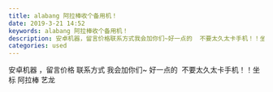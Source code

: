 ```yaml
---
title: alabang 阿拉棒收个备用机！
date: 2019-3-21 14:52
keywords: alabang 阿拉棒收个备用机！
description: 安卓机器，留言价格联系方式我会加你们~好一点的  不要太久太卡手机！！坐标阿拉棒艺龙
categories: used
---
```

<td class="t_f" id="postmessage_3274121">

安卓机器 ，留言价格 联系方式 我会加你们~ 好一点的  不要太久太卡手机！！坐标 阿拉棒 艺龙</td>
